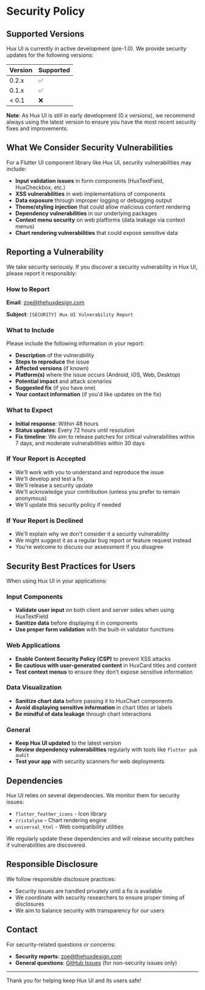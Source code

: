 # Security Policy

## Supported Versions

Hux UI is currently in active development (pre-1.0). We provide security updates for the following versions:

| Version | Supported          |
| ------- | ------------------ |
| 0.2.x   | :white_check_mark: |
| 0.1.x   | :white_check_mark: |
| < 0.1   | :x:                |

**Note**: As Hux UI is still in early development (0.x versions), we recommend always using the latest version to ensure you have the most recent security fixes and improvements.

## What We Consider Security Vulnerabilities

For a Flutter UI component library like Hux UI, security vulnerabilities may include:

- **Input validation issues** in form components (HuxTextField, HuxCheckbox, etc.)
- **XSS vulnerabilities** in web implementations of components
- **Data exposure** through improper logging or debugging output
- **Theme/styling injection** that could allow malicious content rendering
- **Dependency vulnerabilities** in our underlying packages
- **Context menu security** on web platforms (data leakage via context menus)
- **Chart rendering vulnerabilities** that could expose sensitive data

## Reporting a Vulnerability

We take security seriously. If you discover a security vulnerability in Hux UI, please report it responsibly:

### How to Report

**Email**: [zoe@thehuxdesign.com](mailto:zoe@thehuxdesign.com)

**Subject**: `[SECURITY] Hux UI Vulnerability Report`

### What to Include

Please include the following information in your report:

- **Description** of the vulnerability
- **Steps to reproduce** the issue
- **Affected versions** (if known)
- **Platform(s)** where the issue occurs (Android, iOS, Web, Desktop)
- **Potential impact** and attack scenarios
- **Suggested fix** (if you have one)
- **Your contact information** (if you'd like updates on the fix)

### What to Expect

- **Initial response**: Within 48 hours
- **Status updates**: Every 72 hours until resolution
- **Fix timeline**: We aim to release patches for critical vulnerabilities within 7 days, and moderate vulnerabilities within 30 days

### If Your Report is Accepted

- We'll work with you to understand and reproduce the issue
- We'll develop and test a fix
- We'll release a security update
- We'll acknowledge your contribution (unless you prefer to remain anonymous)
- We'll update this security policy if needed

### If Your Report is Declined

- We'll explain why we don't consider it a security vulnerability
- We might suggest it as a regular bug report or feature request instead
- You're welcome to discuss our assessment if you disagree

## Security Best Practices for Users

When using Hux UI in your applications:

### Input Components
- **Validate user input** on both client and server sides when using HuxTextField
- **Sanitize data** before displaying it in components
- **Use proper form validation** with the built-in validator functions

### Web Applications
- **Enable Content Security Policy (CSP)** to prevent XSS attacks
- **Be cautious with user-generated content** in HuxCard titles and content
- **Test context menus** to ensure they don't expose sensitive information

### Data Visualization
- **Sanitize chart data** before passing it to HuxChart components
- **Avoid displaying sensitive information** in chart titles or labels
- **Be mindful of data leakage** through chart interactions

### General
- **Keep Hux UI updated** to the latest version
- **Review dependency vulnerabilities** regularly with tools like `flutter pub audit`
- **Test your app** with security scanners for web deployments

## Dependencies

Hux UI relies on several dependencies. We monitor them for security issues:

- `flutter_feather_icons` - Icon library
- `cristalyse` - Chart rendering engine
- `universal_html` - Web compatibility utilities

We regularly update these dependencies and will release security patches if vulnerabilities are discovered.

## Responsible Disclosure

We follow responsible disclosure practices:

- Security issues are handled privately until a fix is available
- We coordinate with security researchers to ensure proper timing of disclosures
- We aim to balance security with transparency for our users

## Contact

For security-related questions or concerns:

- **Security reports**: [zoe@thehuxdesign.com](mailto:zoe@thehuxdesign.com)
- **General questions**: [GitHub Issues](https://github.com/zoeglbrt/hux/issues) (for non-security issues only)

---

Thank you for helping keep Hux UI and its users safe!

